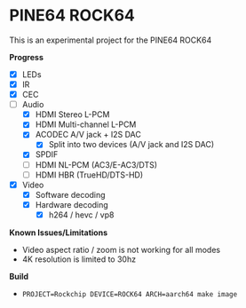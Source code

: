 # PINE64 ROCK64

This is an experimental project for the PINE64 ROCK64

**Progress**

* [x] LEDs
* [x] IR
* [x] CEC
* [ ] Audio
  * [x] HDMI Stereo L-PCM
  * [x] HDMI Multi-channel L-PCM
  * [x] ACODEC A/V jack + I2S DAC
    * [x] Split into two devices (A/V jack and I2S DAC)
  * [x] SPDIF
  * [ ] HDMI NL-PCM (AC3/E-AC3/DTS)
  * [ ] HDMI HBR (TrueHD/DTS-HD)
* [x] Video
  * [x] Software decoding
  * [x] Hardware decoding
    * [x] h264 / hevc / vp8

**Known Issues/Limitations**

* Video aspect ratio / zoom is not working for all modes
* 4K resolution is limited to 30hz

**Build**

* `PROJECT=Rockchip DEVICE=ROCK64 ARCH=aarch64 make image`
